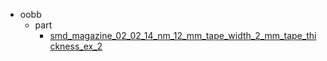 * oobb
  * part
    * [smd_magazine_02_02_14_nm_12_mm_tape_width_2_mm_tape_thickness_ex_2](oobb/part/smd_magazine_02_02_14_nm_12_mm_tape_width_2_mm_tape_thickness_ex_2)
